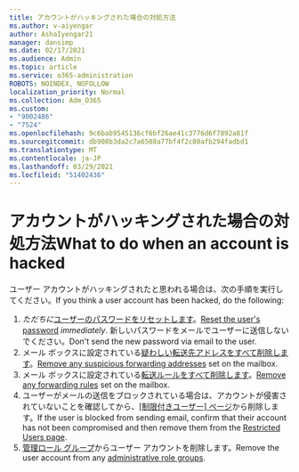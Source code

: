 ```yaml
---
title: アカウントがハッキングされた場合の対処方法
ms.author: v-aiyengar
author: AshaIyengar21
manager: dansimp
ms.date: 02/17/2021
ms.audience: Admin
ms.topic: article
ms.service: o365-administration
ROBOTS: NOINDEX, NOFOLLOW
localization_priority: Normal
ms.collection: Adm_O365
ms.custom:
- "9002486"
- "7524"
ms.openlocfilehash: 9c6bab9545136cf6bf26ae41c3776d6f7892a81f
ms.sourcegitcommit: db908b3da2c7a6508a77bf4f2c80afb294fadbd1
ms.translationtype: MT
ms.contentlocale: ja-JP
ms.lasthandoff: 03/29/2021
ms.locfileid: "51402436"
---
```

# <a name="what-to-do-when-an-account-is-hacked"></a><span data-ttu-id="3d286-102">アカウントがハッキングされた場合の対処方法</span><span class="sxs-lookup"><span data-stu-id="3d286-102">What to do when an account is hacked</span></span>

<span data-ttu-id="3d286-103">ユーザー アカウントがハッキングされたと思われる場合は、次の手順を実行してください。</span><span class="sxs-lookup"><span data-stu-id="3d286-103">If you think a user account has been hacked, do the following:</span></span>

1. <span data-ttu-id="3d286-104">*ただちに*[ユーザーのパスワードをリセットします](https://go.microsoft.com/fwlink/?linkid=2103704)。</span><span class="sxs-lookup"><span data-stu-id="3d286-104">[Reset the user's password](https://go.microsoft.com/fwlink/?linkid=2103704) *immediately*.</span></span> <span data-ttu-id="3d286-105">新しいパスワードをメールでユーザーに送信しないでください。</span><span class="sxs-lookup"><span data-stu-id="3d286-105">Don't send the new password via email to the user.</span></span>
1. <span data-ttu-id="3d286-106">メール ボックスに設定されている[疑わしい転送先アドレスをすべて削除します](https://go.microsoft.com/fwlink/?linkid=2103705)。</span><span class="sxs-lookup"><span data-stu-id="3d286-106">[Remove any suspicious forwarding addresses](https://go.microsoft.com/fwlink/?linkid=2103705) set on the mailbox.</span></span>
1. <span data-ttu-id="3d286-107">メール ボックスに設定されている[転送ルールをすべて削除します](https://go.microsoft.com/fwlink/?linkid=2103706)。</span><span class="sxs-lookup"><span data-stu-id="3d286-107">[Remove any forwarding rules](https://go.microsoft.com/fwlink/?linkid=2103706) set on the mailbox.</span></span>
1. <span data-ttu-id="3d286-108">ユーザーがメールの送信をブロックされている場合は、アカウントが侵害されていないことを確認してから、[[制限付きユーザー] ページ](https://go.microsoft.com/fwlink/?linkid=2103706)から削除します。</span><span class="sxs-lookup"><span data-stu-id="3d286-108">If the user is blocked from sending email, confirm that their account has not been compromised and then remove them from the [Restricted Users page](https://go.microsoft.com/fwlink/?linkid=2103706).</span></span>
1. <span data-ttu-id="3d286-109">[管理ロール グループ](https://go.microsoft.com/fwlink/?linkid=2092294)からユーザー アカウントを削除します。</span><span class="sxs-lookup"><span data-stu-id="3d286-109">Remove the user account from any [administrative role groups](https://go.microsoft.com/fwlink/?linkid=2092294).</span></span>